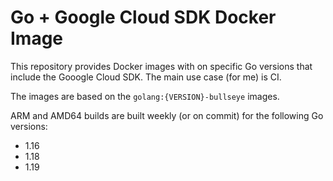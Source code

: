 # Go + Google Cloud SDK Docker Image

This repository provides Docker images with on specific Go versions that include the Gooogle Cloud SDK. The main use case (for me) is CI.

The images are based on the `golang:{VERSION}-bullseye` images.

ARM and AMD64 builds are built weekly (or on commit) for the following Go versions:
- 1.16
- 1.18
- 1.19
